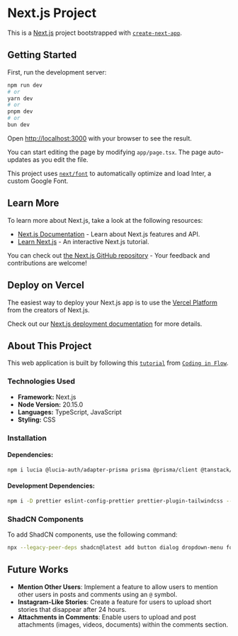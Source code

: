 
# Next.js Project

This is a [Next.js](https://nextjs.org) project bootstrapped with [`create-next-app`](https://nextjs.org/docs/app/api-reference/create-next-app).

## Getting Started

First, run the development server:

```bash
npm run dev
# or
yarn dev
# or
pnpm dev
# or
bun dev
```

Open [http://localhost:3000](http://localhost:3000) with your browser to see the result.

You can start editing the page by modifying `app/page.tsx`. The page auto-updates as you edit the file.

This project uses [`next/font`](https://nextjs.org/docs/app/building-your-application/optimizing/fonts) to automatically optimize and load Inter, a custom Google Font.

## Learn More

To learn more about Next.js, take a look at the following resources:

- [Next.js Documentation](https://nextjs.org/docs) - Learn about Next.js features and API.
- [Learn Next.js](https://nextjs.org/learn) - An interactive Next.js tutorial.

You can check out [the Next.js GitHub repository](https://github.com/vercel/next.js) - Your feedback and contributions are welcome!

## Deploy on Vercel

The easiest way to deploy your Next.js app is to use the [Vercel Platform](https://vercel.com/new?utm_medium=default-template&filter=next.js&utm_source=create-next-app&utm_campaign=create-next-app-readme) from the creators of Next.js.

Check out our [Next.js deployment documentation](https://nextjs.org/docs/app/building-your-application/deploying) for more details.

## About This Project

This web application is built by following this [`tutorial`](https://www.youtube.com/watch?v=TyV12oBDsYI) from [`Coding in Flow`](https://www.youtube.com/@codinginflow).

### Technologies Used

- **Framework:** Next.js
- **Node Version:** 20.15.0
- **Languages:** TypeScript, JavaScript
- **Styling:** CSS

### Installation

#### Dependencies:

```bash
npm i lucia @lucia-auth/adapter-prisma prisma @prisma/client @tanstack/react-query @tanstack/react-query-devtools @tiptap/react @tiptap/starter-kit @tiptap/extension-placeholder @tiptap/pm uploadthing @uploadthing/react arctic date-fns ky next-themes react-cropper react-image-file-resizer react-intersection-observer react-linkify-it stream-chat stream-chat-react --legacy-peer-deps
```

#### Development Dependencies:

```bash
npm i -D prettier eslint-config-prettier prettier-plugin-tailwindcss --legacy-peer-deps
```

### ShadCN Components

To add ShadCN components, use the following command:

```bash
npx --legacy-peer-deps shadcn@latest add button dialog dropdown-menu form input label skeleton tabs textarea toast tooltip
```

## Future Works

- **Mention Other Users**: Implement a feature to allow users to mention other users in posts and comments using an `@` symbol.
- **Instagram-Like Stories**: Create a feature for users to upload short stories that disappear after 24 hours.
- **Attachments in Comments**: Enable users to upload and post attachments (images, videos, documents) within the comments section.

